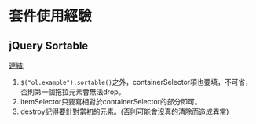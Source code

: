 # 套件使用經驗

## jQuery Sortable

[連結](https://johnny.github.io/jquery-sortable/);

1. `$("ol.example").sortable()`之外，containerSelector項也要填，不可省，否則第一個拖拉元素會無法drop。
2. itemSelector只要寫相對於containerSelector的部分即可。
3. destroy記得要針對當初的元素。(否則可能會沒真的清除而造成異常)
